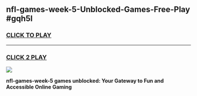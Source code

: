 
## nfl-games-week-5-Unblocked-Games-Free-Play #gqh5l
<h3>
<a href="https://us.freeplayer.one?title=nfl-games-week-5&ref=9M">CLICK TO PLAY</a></h3>
<hr>

<h3>
<a href="https://us.freeplayer.one?title=nfl-games-week-5&ref=9M">CLICK 2 PLAY</a>
  
</h3>

<a href="https://us.freeplayer.one?title=nfl-games-week-5&ref=9M"><img src="https://clearcache.store/games.png"></a>


**nfl-games-week-5 games unblocked: Your Gateway to Fun and Accessible Online Gaming**
